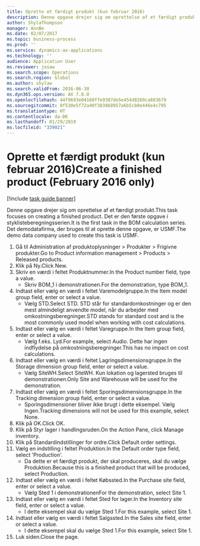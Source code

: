 ```yaml
---
title: Oprette et færdigt produkt (kun februar 2016)
description: Denne opgave drejer sig om oprettelse af et færdigt produkt.
author: ShylaThompson
manager: AnnBe
ms.date: 02/07/2017
ms.topic: business-process
ms.prod: ''
ms.service: dynamics-ax-applications
ms.technology: ''
audience: Application User
ms.reviewer: josaw
ms.search.scope: Operations
ms.search.region: Global
ms.author: shylaw
ms.search.validFrom: 2016-06-30
ms.dyn365.ops.version: AX 7.0.0
ms.openlocfilehash: 44f9693e04160ffe9307de5e454d8269ca883679
ms.sourcegitcommit: 0f530e5f72a40f383868957a6b5cb0e446e4c795
ms.translationtype: HT
ms.contentlocale: da-DK
ms.lasthandoff: 01/29/2019
ms.locfileid: "339021"
---
```

# <a name="create-a-finished-product-february-2016-only"></a><span data-ttu-id="46d1f-103">Oprette et færdigt produkt (kun februar 2016)</span><span class="sxs-lookup"><span data-stu-id="46d1f-103">Create a finished product (February 2016 only)</span></span>

[!include [task guide banner](../../includes/task-guide-banner.md)]

<span data-ttu-id="46d1f-104">Denne opgave drejer sig om oprettelse af et færdigt produkt.</span><span class="sxs-lookup"><span data-stu-id="46d1f-104">This task focuses on creating a finished product.</span></span> <span data-ttu-id="46d1f-105">Det er den første opgave i styklisteberegningsserien.</span><span class="sxs-lookup"><span data-stu-id="46d1f-105">It is the first task in the BOM calculation series.</span></span> <span data-ttu-id="46d1f-106">Det demodatafirma, der bruges til at oprette denne opgave, er USMF.</span><span class="sxs-lookup"><span data-stu-id="46d1f-106">The demo data company used to create this task is USMF.</span></span>

1. <span data-ttu-id="46d1f-107">Gå til Administration af produktoplysninger > Produkter > Frigivne produkter.</span><span class="sxs-lookup"><span data-stu-id="46d1f-107">Go to Product information management > Products > Released products.</span></span>
2. <span data-ttu-id="46d1f-108">Klik på Ny.</span><span class="sxs-lookup"><span data-stu-id="46d1f-108">Click New.</span></span>
3. <span data-ttu-id="46d1f-109">Skriv en værdi i feltet Produktnummer.</span><span class="sxs-lookup"><span data-stu-id="46d1f-109">In the Product number field, type a value.</span></span>
    * <span data-ttu-id="46d1f-110">Skriv BOM_1 i demonstrationen.</span><span class="sxs-lookup"><span data-stu-id="46d1f-110">For the demonstration, type BOM_1.</span></span>  
4. <span data-ttu-id="46d1f-111">Indtast eller vælg en værdi i feltet Varemodelgruppe.</span><span class="sxs-lookup"><span data-stu-id="46d1f-111">In the Item model group field, enter or select a value.</span></span>
    * <span data-ttu-id="46d1f-112">Vælg STD.</span><span class="sxs-lookup"><span data-stu-id="46d1f-112">Select STD.</span></span> <span data-ttu-id="46d1f-113">STD står for standardomkostninger og er den mest almindeligt anvendte model, når du arbejder med omkostningsberegninger.</span><span class="sxs-lookup"><span data-stu-id="46d1f-113">STD stands for standard cost and is the most commonly used model when working with cost calculations.</span></span>  
5. <span data-ttu-id="46d1f-114">Indtast eller vælg en værdi i feltet Varegruppe.</span><span class="sxs-lookup"><span data-stu-id="46d1f-114">In the Item group field, enter or select a value.</span></span>
    * <span data-ttu-id="46d1f-115">Vælg f.eks. Lyd.</span><span class="sxs-lookup"><span data-stu-id="46d1f-115">For example, select Audio.</span></span> <span data-ttu-id="46d1f-116">Dette har ingen indflydelse på omkostningsberegninger.</span><span class="sxs-lookup"><span data-stu-id="46d1f-116">This has no impact on cost calculations.</span></span>  
6. <span data-ttu-id="46d1f-117">Indtast eller vælg en værdi i feltet Lagringsdimensionsgruppe.</span><span class="sxs-lookup"><span data-stu-id="46d1f-117">In the Storage dimension group field, enter or select a value.</span></span>
    * <span data-ttu-id="46d1f-118">Vælg SiteWH.</span><span class="sxs-lookup"><span data-stu-id="46d1f-118">Select SiteWH.</span></span> <span data-ttu-id="46d1f-119">Kun lokation og lagersted bruges til demonstrationen.</span><span class="sxs-lookup"><span data-stu-id="46d1f-119">Only Site and Warehouse will be used for the demonstration.</span></span>  
7. <span data-ttu-id="46d1f-120">Indtast eller vælg en værdi i feltet Sporingsdimensionsgruppe.</span><span class="sxs-lookup"><span data-stu-id="46d1f-120">In the Tracking dimension group field, enter or select a value.</span></span>
    * <span data-ttu-id="46d1f-121">Sporingsdimensioner bliver ikke brugt i dette eksempel. Vælg Ingen.</span><span class="sxs-lookup"><span data-stu-id="46d1f-121">Tracking dimensions will not be used for this example, select None.</span></span>  
8. <span data-ttu-id="46d1f-122">Klik på OK.</span><span class="sxs-lookup"><span data-stu-id="46d1f-122">Click OK.</span></span>
9. <span data-ttu-id="46d1f-123">Klik på Styr lager i handlingsruden.</span><span class="sxs-lookup"><span data-stu-id="46d1f-123">On the Action Pane, click Manage inventory.</span></span>
10. <span data-ttu-id="46d1f-124">Klik på Standardindstillinger for ordre.</span><span class="sxs-lookup"><span data-stu-id="46d1f-124">Click Default order settings.</span></span>
11. <span data-ttu-id="46d1f-125">Vælg en indstilling i feltet Produktion.</span><span class="sxs-lookup"><span data-stu-id="46d1f-125">In the Default order type field, select 'Production'.</span></span>
    * <span data-ttu-id="46d1f-126">Da dette er et færdigt produkt, der skal produceres, skal du vælge Produktion.</span><span class="sxs-lookup"><span data-stu-id="46d1f-126">Because this is a finished product that will be produced, select Production.</span></span>  
12. <span data-ttu-id="46d1f-127">Indtast eller vælg en værdi i feltet Købssted.</span><span class="sxs-lookup"><span data-stu-id="46d1f-127">In the Purchase site field, enter or select a value.</span></span>
    * <span data-ttu-id="46d1f-128">Vælg Sted 1 i demonstrationen</span><span class="sxs-lookup"><span data-stu-id="46d1f-128">For the demonstration, select Site 1.</span></span>  
13. <span data-ttu-id="46d1f-129">Indtast eller vælg en værdi i feltet Sted for lager.</span><span class="sxs-lookup"><span data-stu-id="46d1f-129">In the Inventory site field, enter or select a value.</span></span>
    * <span data-ttu-id="46d1f-130">I dette eksempel skal du vælge Sted 1.</span><span class="sxs-lookup"><span data-stu-id="46d1f-130">For this example, select Site 1.</span></span>  
14. <span data-ttu-id="46d1f-131">Indtast eller vælg en værdi i feltet Salgssted.</span><span class="sxs-lookup"><span data-stu-id="46d1f-131">In the Sales site field, enter or select a value.</span></span>
    * <span data-ttu-id="46d1f-132">I dette eksempel skal du vælge Sted 1.</span><span class="sxs-lookup"><span data-stu-id="46d1f-132">For this example, select Site 1.</span></span>  
15. <span data-ttu-id="46d1f-133">Luk siden.</span><span class="sxs-lookup"><span data-stu-id="46d1f-133">Close the page.</span></span>

